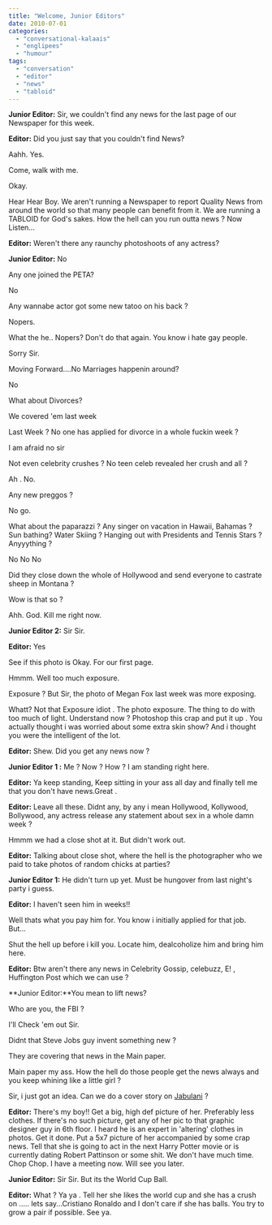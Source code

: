 ```yaml
---
title: "Welcome, Junior Editors"
date: 2010-07-01
categories: 
  - "conversational-kalaais"
  - "englipees"
  - "humour"
tags: 
  - "conversation"
  - "editor"
  - "news"
  - "tabloid"
---
```


**Junior Editor:** Sir, we couldn't find any news for the last page of our Newspaper for this week.

**Editor:** Did you just say that you couldn't find News?

Aahh. Yes.

Come, walk with me.

Okay.

Hear Hear Boy. We aren't running a Newspaper to report Quality News from around the world so that many people can benefit from it. We are running a TABLOID for God's sakes. How the hell can you run outta news ? Now Listen...

**Editor:** Weren't there any raunchy photoshoots of any actress?

**Junior Editor:** No

Any one joined the PETA?

No

Any wannabe actor got some new tatoo on his back ?

Nopers.

What the he.. Nopers? Don't do that again. You know i hate gay people.

Sorry Sir.

Moving Forward....No Marriages happenin around?

No

What about Divorces?

We covered 'em last week

Last Week ? No one has applied for divorce in a whole fuckin week ?

I am afraid no sir

Not even celebrity crushes ? No teen celeb revealed her crush and all ?

Ah . No.

Any new preggos ?

No go.

What about the paparazzi ? Any singer on vacation in Hawaii, Bahamas ? Sun bathing? Water Skiing ? Hanging out with Presidents and Tennis Stars ? Anyyything ?

No No No

Did they close down the whole of Hollywood and send everyone to castrate sheep in Montana ?

Wow is that so ?

Ahh. God. Kill me right now.  
  
**Junior Editor 2:** Sir Sir.

**Editor:** Yes

See if this photo is Okay. For our first page.

Hmmm. Well too much exposure.

Exposure ? But Sir, the photo of Megan Fox last week was more exposing.

Whatt? Not that Exposure idiot . The photo exposure. The thing to do with too much of light. Understand now ? Photoshop this crap and put it up . You actually thought i was worried about some extra skin show? And i thought you were the intelligent of the lot.  
  
**Editor:** Shew. Did you get any news now ?

**Junior Editor 1 :** Me ? Now ? How ? I am standing right here.

**Editor:** Ya keep standing, Keep sitting in your ass all day and finally tell me that you don't have news.Great .

**Editor:** Leave all these. Didnt any, by any i mean Hollywood, Kollywood, Bollywood, any actress release any statement about sex in a whole damn week ?

Hmmm we had a close shot at it. But didn't work out.

**Editor:** Talking about close shot, where the hell is the photographer who we paid to take photos of random chicks at parties?

**Junior Editor 1:** He didn't turn up yet. Must be hungover from last night's party i guess.

**Editor:** I haven't seen him in weeks!!

Well thats what you pay him for. You know i initially applied for that job. But...

Shut the hell up before i kill you. Locate him, dealcoholize him and bring him here.  
  
**Editor:** Btw aren't there any news in Celebrity Gossip, celebuzz, E! , Huffington Post which we can use ?

**Junior Editor:**You mean to lift news?

Who are you, the FBI ?

I'll Check 'em out Sir.

Didnt that Steve Jobs guy invent something new ?

They are covering that news in the Main paper.

Main paper my ass. How the hell do those people get the news always and you keep whining like a little girl ?

Sir, i just got an idea. Can we do a cover story on [Jabulani](http://en.wikipedia.org/wiki/Adidas_Jabulani) ?  
  
**Editor:** There's my boy!! Get a big, high def picture of her. Preferably less clothes. If there's no such picture, get any of her pic to that graphic designer guy in 6th floor. I heard he is an expert in 'altering' clothes in photos. Get it done. Put a 5x7 picture of her accompanied by some crap news. Tell that she is going to act in the next Harry Potter movie or is currently dating Robert Pattinson or some shit. We don't have much time. Chop Chop. I have a meeting now. Will see you later.

**Junior Editor:** Sir Sir. But its the World Cup Ball.

**Editor:** What ? Ya ya . Tell her she likes the world cup and she has a crush on ..... lets say...Cristiano Ronaldo and I don't care if she has balls. You try to grow a pair if possible. See ya.
